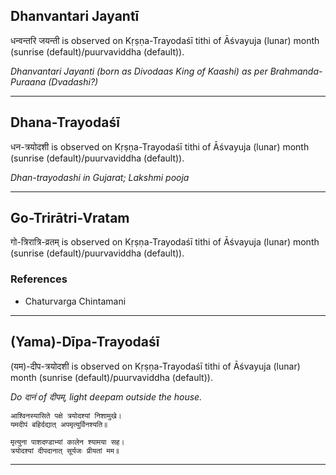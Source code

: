 ## Dhanvantari Jayantī
धन्वन्तरि जयन्ती is observed on Kṛṣṇa-Trayodaśī tithi of Āśvayuja (lunar) month (sunrise (default)/puurvaviddha (default)).

_Dhanvantari Jayanti (born as Divodaas King of Kaashi) as per Brahmanda-Puraana (Dvadashi?)_

---
## Dhana-Trayodaśī
धन-त्रयोदशी is observed on Kṛṣṇa-Trayodaśī tithi of Āśvayuja (lunar) month (sunrise (default)/puurvaviddha (default)).

_Dhan-trayodashi in Gujarat; Lakshmi pooja_

---
## Go-Trirātri-Vratam
गो-त्रिरात्रि-व्रतम् is observed on Kṛṣṇa-Trayodaśī tithi of Āśvayuja (lunar) month (sunrise (default)/puurvaviddha (default)).


### References
* Chaturvarga Chintamani


---
## (Yama)-Dīpa-Trayodaśī
(यम)-दीप-त्रयोदशी is observed on Kṛṣṇa-Trayodaśī tithi of Āśvayuja (lunar) month (sunrise (default)/puurvaviddha (default)).

_Do दानं of दीपम्, light deepam outside the house._

```
आश्विनस्यासिते पक्षे त्रयोदश्यां निशामुखे।
यमदीपं बहिर्दद्यात् अपमृत्युर्विनश्यति॥

मृत्युना पाशदण्डाभ्यां कालेन श्यामया सह।
त्रयोदश्यां दीपदानात् सूर्यजः प्रीयतां मम॥
```

---
